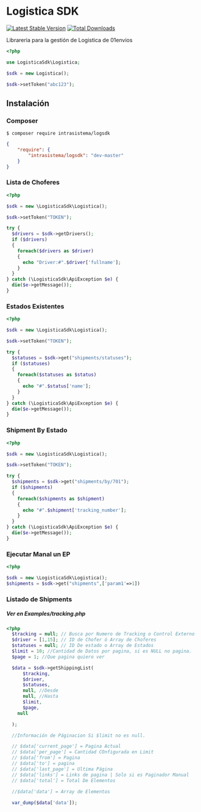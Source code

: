 # Logistica SDK

[![Latest Stable Version](https://img.shields.io/packagist/v/intrasistema/logsdk.svg?style=flat-square)](https://packagist.org/packages/intrasistema/logsdk)
[![Total Downloads](https://img.shields.io/packagist/dt/intrasistema/logsdk.svg?style=flat-square)](https://packagist.org/packages/intrasistema/logsdk)

Librareria para la gestión de Logistica de 01envios

```php
<?php

use LogisticaSdk\Logistica;

$sdk = new Logistica();

$sdk->setToken("abc123");

```

## Instalación

### Composer

```
$ composer require intrasistema/logsdk
```

```json
{
    "require": {
        "intrasistema/logsdk": "dev-master"
    }
}
```


### Lista de Choferes

```php
<?php

$sdk = new \LogisticaSdk\Logistica();

$sdk->setToken("TOKEN");

try {
  $drivers = $sdk->getDrivers();
  if ($drivers)
  {
    foreach($drivers as $driver)
    {
      echo "Driver:#".$driver['fullname'];
    }
  }
} catch (\LogisticaSdk\ApiException $e) {
  die($e->getMessage());
}

```

### Estados Existentes
```php
<?php

$sdk = new \LogisticaSdk\Logistica();

$sdk->setToken("TOKEN");

try {
  $statuses = $sdk->get("shipments/statuses");
  if ($statuses)
  {
    foreach($statuses as $status)
    {
      echo "#".$status['name'];
    }
  }
} catch (\LogisticaSdk\ApiException $e) {
  die($e->getMessage());
}

```


### Shipment By Estado
```php
<?php

$sdk = new \LogisticaSdk\Logistica();

$sdk->setToken("TOKEN");

try {
  $shipments = $sdk->get("shipments/by/701");
  if ($shipments)
  {
    foreach($shipments as $shipment)
    {
      echo "#".$shipment['tracking_number'];
    }
  }
} catch (\LogisticaSdk\ApiException $e) {
  die($e->getMessage());
}

```

### Ejecutar Manal un EP
```php
<?php

$sdk = new \LogisticaSdk\Logistica();
$shipments = $sdk->get("shipments",['param1'=>1])
```


### Listado de Shipments
##### Ver en Examples/tracking.php
```php
<?php
  $tracking = null; // Busca por Numero de Tracking o Control Externo
  $driver = [1,15]; // ID de Chofer ó Array de Choferes
  $statuses = null; // ID De estado o Array de Estados
  $limit = 10; //Cantidad de Datos por pagina, si es NULL no pagina.
  $page = 1; //Que pagina quiero ver

  $data = $sdk->getShippingList(
      $tracking,
      $driver,
      $statuses,
      null, //Desde
      null, //Hasta
      $limit,
      $page,
    null

  );

  //Información de Páginacion Si $limit no es null.

  // $data['current_page'] = Pagina Actual
  // $data['per_page'] = Cantidad COnfigurada en Limit
  // $data['from'] = Pagina
  // $data['to'] = pagina
  // $data['last_page'] = Ultima Página
  // $data['links'] = Links de pagina | Solo si es Paginador Manual
  // $data['total'] = Total De Elementos

  //$data['data'] = Array de Elementos
  
  var_dump($data['data']);
```